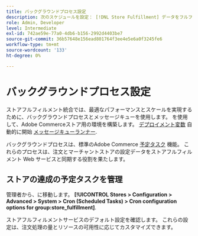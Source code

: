 ```yaml
---
title: バックグラウンドプロセス設定
description: 次のスケジュールを設定： [!DNL Store Fulfillment] データをフルフィルメントサービスと同期する際に使用するバックグラウンドプロセス」
role: Admin, Developer
level: Intermediate
exl-id: 742ae59e-77a0-4db6-b156-2992d4403be7
source-git-commit: 36b57648e156ead801764f3ee4e5e6a0f3245fe6
workflow-type: tm+mt
source-wordcount: '133'
ht-degree: 0%

---
```



# バックグラウンドプロセス設定

ストアフルフィルメント統合では、最適なパフォーマンスとスケールを実現するために、バックグラウンドプロセスとメッセージキューを使用します。 を使用して、Adobe Commerceストア用の環境を構築します。 [デプロイメント変数](https://devdocs.magento.com/cloud/env/variables-deploy.html#cron_consumers_runner) 自動的に開始 [メッセージキューランナー](https://devdocs.magento.com/guides/v2.4/config-guide/mq/rabbitmq-overview.html).

バックグラウンドプロセスは、標準のAdobe Commerce [予定タスク](https://docs.magento.com/user-guide/system/cron.html) 機能。 これらのプロセスは、注文とマーチャントストアの設定データをストアフルフィルメント Web サービスと同期する役割を果たします。

## ストアの達成の予定タスクを管理

管理者から、に移動します。 **[!UICONTROL Stores > Configuration > Advanced > System > Cron (Scheduled Tasks) > Cron configuration options for group:store_fulfillment]**.

ストアフルフィルメントサービスのデフォルト設定を確認します。 これらの設定は、注文処理の量とリソースの可用性に応じてカスタマイズできます。

